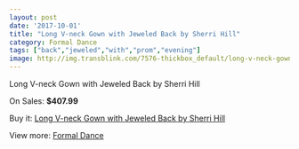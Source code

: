 ```yaml
---
layout: post
date: '2017-10-01'
title: "Long V-neck Gown with Jeweled Back by Sherri Hill"
category: Formal Dance
tags: ["back","jeweled","with","prom","evening"]
image: http://img.transblink.com/7576-thickbox_default/long-v-neck-gown-with-jeweled-back-by-sherri-hill.jpg
---
```

Long V-neck Gown with Jeweled Back by Sherri Hill

On Sales: **$407.99**
<a href="https://www.transblink.com/en/formal-dance/2451-long-v-neck-gown-with-jeweled-back-by-sherri-hill.html"><amp-img layout="responsive" width="600" height="600" src="//img.transblink.com/7576-thickbox_default/long-v-neck-gown-with-jeweled-back-by-sherri-hill.jpg" alt="Long V-neck Gown with Jeweled Back by Sherri Hill 0" /></a>
<a href="https://www.transblink.com/en/formal-dance/2451-long-v-neck-gown-with-jeweled-back-by-sherri-hill.html"><amp-img layout="responsive" width="600" height="600" src="//img.transblink.com/7580-thickbox_default/long-v-neck-gown-with-jeweled-back-by-sherri-hill.jpg" alt="Long V-neck Gown with Jeweled Back by Sherri Hill 1" /></a>
<a href="https://www.transblink.com/en/formal-dance/2451-long-v-neck-gown-with-jeweled-back-by-sherri-hill.html"><amp-img layout="responsive" width="600" height="600" src="//img.transblink.com/7579-thickbox_default/long-v-neck-gown-with-jeweled-back-by-sherri-hill.jpg" alt="Long V-neck Gown with Jeweled Back by Sherri Hill 2" /></a>
<a href="https://www.transblink.com/en/formal-dance/2451-long-v-neck-gown-with-jeweled-back-by-sherri-hill.html"><amp-img layout="responsive" width="600" height="600" src="//img.transblink.com/7578-thickbox_default/long-v-neck-gown-with-jeweled-back-by-sherri-hill.jpg" alt="Long V-neck Gown with Jeweled Back by Sherri Hill 3" /></a>
<a href="https://www.transblink.com/en/formal-dance/2451-long-v-neck-gown-with-jeweled-back-by-sherri-hill.html"><amp-img layout="responsive" width="600" height="600" src="//img.transblink.com/7577-thickbox_default/long-v-neck-gown-with-jeweled-back-by-sherri-hill.jpg" alt="Long V-neck Gown with Jeweled Back by Sherri Hill 4" /></a>

Buy it: [Long V-neck Gown with Jeweled Back by Sherri Hill](https://www.transblink.com/en/formal-dance/2451-long-v-neck-gown-with-jeweled-back-by-sherri-hill.html "Long V-neck Gown with Jeweled Back by Sherri Hill")

View more: [Formal Dance](https://www.transblink.com/en/6-formal-dance "Formal Dance")